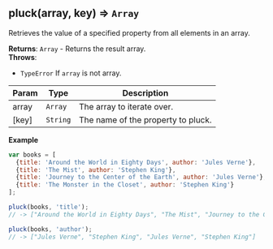 <a name="pluck"></a>

## pluck(array, key) ⇒ <code>Array</code>
Retrieves the value of a specified property from all elements in an array.

**Returns**: <code>Array</code> - Returns the result array.  
**Throws**:

- <code>TypeError</code> If `array` is not array.


| Param | Type | Description |
| --- | --- | --- |
| array | <code>Array</code> | The array to iterate over. |
| [key] | <code>String</code> | The name of the property to pluck. |

**Example**  
```js
var books = [
  {title: 'Around the World in Eighty Days', author: 'Jules Verne'},
  {title: 'The Mist', author: 'Stephen King'},
  {title: 'Journey to the Center of the Earth', author: 'Jules Verne'},
  {title: 'The Monster in the Closet', author: 'Stephen King'}
];

pluck(books, 'title');
// -> ["Around the World in Eighty Days", "The Mist", "Journey to the Center of the Earth", "The Monster in the Closet"]

pluck(books, 'author');
// -> ["Jules Verne", "Stephen King", "Jules Verne", "Stephen King"]
```
